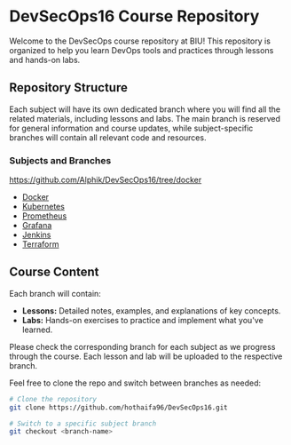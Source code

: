 # DevSecOps16 Course Repository

Welcome to the DevSecOps course repository at BIU! This repository is organized to help you learn DevOps tools and practices through lessons and hands-on labs.

## Repository Structure

Each subject will have its own dedicated branch where you will find all the related materials, including lessons and labs. The main branch is reserved for general information and course updates, while subject-specific branches will contain all relevant code and resources.

### Subjects and Branches
https://github.com/Alphik/DevSecOps16/tree/docker
- [Docker]([https://github.com/Alphik/DevSecOps16/tree/docker)
- [Kubernetes](https://github.com/Alphik/DevSecOps16/tree/kubernetes)
- [Prometheus](https://github.com/Alphik/DevSecOps16/tree/prometheus)
- [Grafana](https://github.com/Alphik/DevSecOps16/tree/grafana)
- [Jenkins](https://github.com/Alphik/DevSecOps16/tree/jenkins)
- [Terraform](https://github.com/Alphik/DevSecOps16/tree/terraform)

## Course Content

Each branch will contain:

- **Lessons:** Detailed notes, examples, and explanations of key concepts.
- **Labs:** Hands-on exercises to practice and implement what you've learned.

Please check the corresponding branch for each subject as we progress through the course. Each lesson and lab will be uploaded to the respective branch.

Feel free to clone the repo and switch between branches as needed:

```bash
# Clone the repository
git clone https://github.com/hothaifa96/DevSecOps16.git

# Switch to a specific subject branch
git checkout <branch-name>
```
